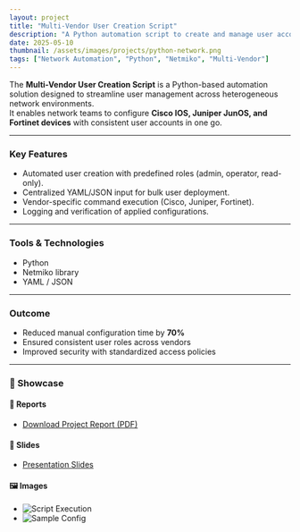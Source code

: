```yaml
---
layout: project
title: "Multi-Vendor User Creation Script"
description: "A Python automation script to create and manage user accounts across Cisco, Juniper, and Fortinet devices."
date: 2025-05-10
thumbnail: /assets/images/projects/python-network.png
tags: ["Network Automation", "Python", "Netmiko", "Multi-Vendor"]
---
```


The **Multi-Vendor User Creation Script** is a Python-based automation solution designed to streamline user management across heterogeneous network environments.  
It enables network teams to configure **Cisco IOS, Juniper JunOS, and Fortinet devices** with consistent user accounts in one go.

---

### Key Features
- Automated user creation with predefined roles (admin, operator, read-only).  
- Centralized YAML/JSON input for bulk user deployment.  
- Vendor-specific command execution (Cisco, Juniper, Fortinet).  
- Logging and verification of applied configurations.  

---

### Tools & Technologies
- Python  
- Netmiko library 
- YAML / JSON  

---

### Outcome
- Reduced manual configuration time by **70%**  
- Ensured consistent user roles across vendors  
- Improved security with standardized access policies  

---

### 📂 Showcase
#### 📄 Reports  
- [Download Project Report (PDF)](/assets/files/multi-vendor-user-report.pdf)  

#### 📑 Slides  
- [Presentation Slides](/assets/slides/multi-vendor-user-presentation.pdf)  

#### 🖼️ Images  
- ![Script Execution](/assets/images/projects/multi-vendor-user-execution.png)  
- ![Sample Config](/assets/images/projects/multi-vendor-user-config.png)  

